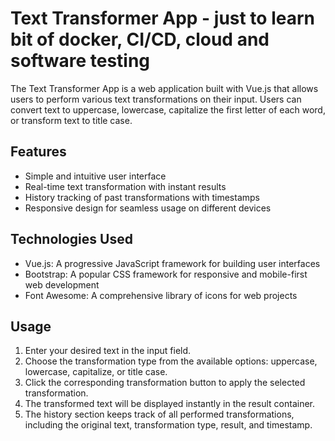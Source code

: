 # Text Transformer App - just to learn bit of docker, CI/CD, cloud and software testing

The Text Transformer App is a web application built with Vue.js that allows users to perform various text transformations on their input. Users can convert text to uppercase, lowercase, capitalize the first letter of each word, or transform text to title case.


## Features

- Simple and intuitive user interface
- Real-time text transformation with instant results
- History tracking of past transformations with timestamps
- Responsive design for seamless usage on different devices

## Technologies Used

- Vue.js: A progressive JavaScript framework for building user interfaces
- Bootstrap: A popular CSS framework for responsive and mobile-first web development
- Font Awesome: A comprehensive library of icons for web projects

## Usage

1. Enter your desired text in the input field.
2. Choose the transformation type from the available options: uppercase, lowercase, capitalize, or title case.
3. Click the corresponding transformation button to apply the selected transformation.
4. The transformed text will be displayed instantly in the result container.
5. The history section keeps track of all performed transformations, including the original text, transformation type, result, and timestamp.
